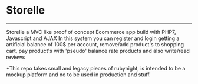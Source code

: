 # Storelle
---
Storelle a MVC like proof of concept Ecommerce app build with PHP7, Javascript and AJAX
In this system you can register and login getting a artificial balance of 100$ per account, remove/add product's to shopping cart, pay product's with 'pseudo' balance rate products and also write/read reviews

*This repo takes small and legacy pieces of rubynight, is intended to be a mockup platform and no to be used in production and stuff.